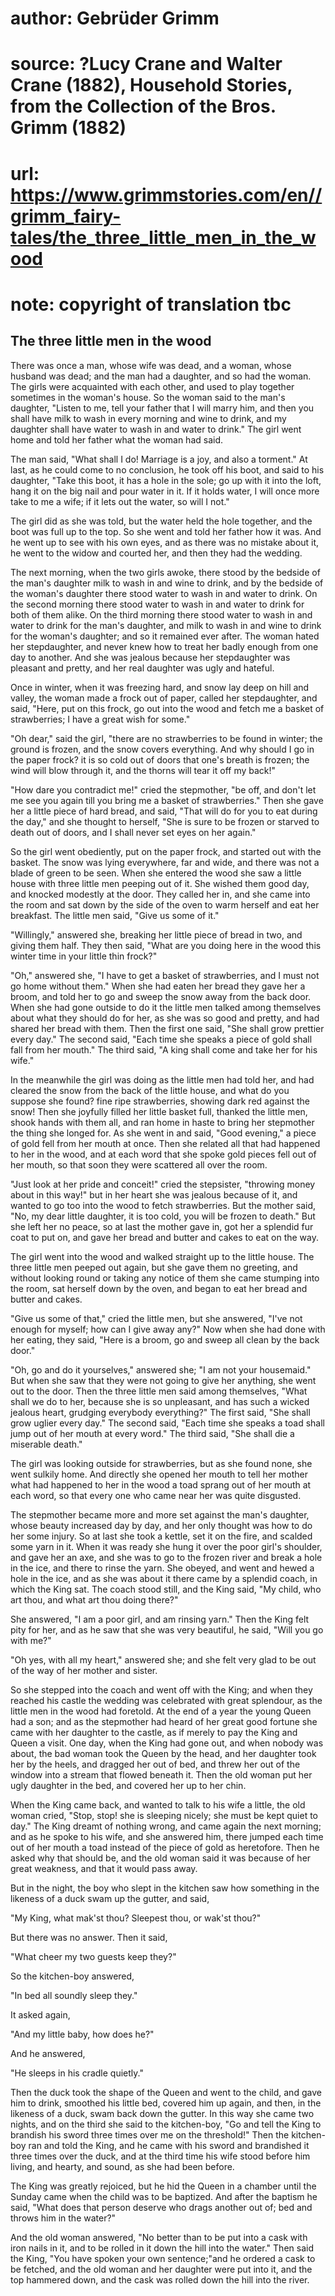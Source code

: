 # author: Gebrüder Grimm
# source: ?Lucy Crane and Walter Crane (1882), Household Stories, from the Collection of the Bros. Grimm (1882)
# url: https://www.grimmstories.com/en//grimm_fairy-tales/the_three_little_men_in_the_wood
# note: copyright of translation tbc

## The three little men in the wood 

There was once a man, whose wife was dead, and a woman, whose husband
was dead; and the man had a daughter, and so had the woman. The girls
were acquainted with each other, and used to play together sometimes in
the woman's house. So the woman said to the man's daughter, "Listen
to me, tell your father that I will marry him, and then you shall have
milk to wash in every morning and wine to drink, and my daughter shall
have water to wash in and water to drink." The girl went home and told
her father what the woman had said.

The man said, "What shall I do! Marriage is a joy, and also a
torment." At last, as he could come to no conclusion, he took off his
boot, and said to his daughter, "Take this boot, it has a hole in the
sole; go up with it into the loft, hang it on the big nail and pour
water in it. If it holds water, I will once more take to me a wife; if
it lets out the water, so will I not."

The girl did as she was told, but the water held the hole together, and
the boot was full up to the top. So she went and told her father how it
was. And he went up to see with his own eyes, and as there was no
mistake about it, he went to the widow and courted her, and then they
had the wedding.

The next morning, when the two girls awoke, there stood by the bedside
of the man's daughter milk to wash in and wine to drink, and by the
bedside of the woman's daughter there stood water to wash in and water
to drink. On the second morning there stood water to wash in and water
to drink for both of them alike. On the third morning there stood water
to wash in and water to drink for the man's daughter, and milk to wash
in and wine to drink for the woman's daughter; and so it remained ever
after. The woman hated her stepdaughter, and never knew how to treat her
badly enough from one day to another. And she was jealous because her
stepdaughter was pleasant and pretty, and her real daughter was ugly and
hateful.

Once in winter, when it was freezing hard, and snow lay deep on hill and
valley, the woman made a frock out of paper, called her stepdaughter,
and said, "Here, put on this frock, go out into the wood and fetch me a
basket of strawberries; I have a great wish for some."

"Oh dear," said the girl, "there are no strawberries to be found in
winter; the ground is frozen, and the snow covers everything. And why
should I go in the paper frock? it is so cold out of doors that one's
breath is frozen; the wind will blow through it, and the thorns will
tear it off my back!"

"How dare you contradict me!" cried the stepmother, "be off, and
don't let me see you again till you bring me a basket of
strawberries." Then she gave her a little piece of hard bread, and
said, "That will do for you to eat during the day," and she thought to
herself, "She is sure to be frozen or starved to death out of doors,
and I shall never set eyes on her again."

So the girl went obediently, put on the paper frock, and started out
with the basket. The snow was lying everywhere, far and wide, and there
was not a blade of green to be seen. When she entered the wood she saw a
little house with three little men peeping out of it. She wished them
good day, and knocked modestly at the door. They called her in, and she
came into the room and sat down by the side of the oven to warm herself
and eat her breakfast. The little men said, "Give us some of it."

"Willingly," answered she, breaking her little piece of bread in two,
and giving them half. They then said, "What are you doing here in the
wood this winter time in your little thin frock?"

"Oh," answered she, "I have to get a basket of strawberries, and I
must not go home without them." When she had eaten her bread they gave
her a broom, and told her to go and sweep the snow away from the back
door. When she had gone outside to do it the little men talked among
themselves about what they should do for her, as she was so good and
pretty, and had shared her bread with them. Then the first one said,
"She shall grow prettier every day." The second said, "Each time she
speaks a piece of gold shall fall from her mouth." The third said, "A
king shall come and take her for his wife."

In the meanwhile the girl was doing as the little men had told her, and
had cleared the snow from the back of the little house, and what do you
suppose she found? fine ripe strawberries, showing dark red against the
snow! Then she joyfully filled her little basket full, thanked the
little men, shook hands with them all, and ran home in haste to bring
her stepmother the thing she longed for. As she went in and said, "Good
evening," a piece of gold fell from her mouth at once. Then she related
all that had happened to her in the wood, and at each word that she
spoke gold pieces fell out of her mouth, so that soon they were
scattered all over the room.

"Just look at her pride and conceit!" cried the stepsister, "throwing
money about in this way!" but in her heart she was jealous because of
it, and wanted to go too into the wood to fetch strawberries. But the
mother said, "No, my dear little daughter, it is too cold, you will be
frozen to death." But she left her no peace, so at last the mother gave
in, got her a splendid fur coat to put on, and gave her bread and butter
and cakes to eat on the way.

The girl went into the wood and walked straight up to the little house.
The three little men peeped out again, but she gave them no greeting,
and without looking round or taking any notice of them she came stumping
into the room, sat herself down by the oven, and began to eat her bread
and butter and cakes.

"Give us some of that," cried the little men, but she answered,
"I've not enough for myself; how can I give away any?" Now when she
had done with her eating, they said, "Here is a broom, go and sweep all
clean by the back door."

"Oh, go and do it yourselves," answered she; "I am not your
housemaid." But when she saw that they were not going to give her
anything, she went out to the door. Then the three little men said among
themselves, "What shall we do to her, because she is so unpleasant, and
has such a wicked jealous heart, grudging everybody everything?" The
first said, "She shall grow uglier every day." The second said, "Each
time she speaks a toad shall jump out of her mouth at every word." The
third said, "She shall die a miserable death."

The girl was looking outside for strawberries, but as she found none,
she went sulkily home. And directly she opened her mouth to tell her
mother what had happened to her in the wood a toad sprang out of her
mouth at each word, so that every one who came near her was quite
disgusted.

The stepmother became more and more set against the man's daughter,
whose beauty increased day by day, and her only thought was how to do
her some injury. So at last she took a kettle, set it on the fire, and
scalded some yarn in it. When it was ready she hung it over the poor
girl's shoulder, and gave her an axe, and she was to go to the frozen
river and break a hole in the ice, and there to rinse the yarn. She
obeyed, and went and hewed a hole in the ice, and as she was about it
there came by a splendid coach, in which the King sat. The coach stood
still, and the King said, "My child, who art thou, and what art thou
doing there?"

She answered, "I am a poor girl, and am rinsing yarn." Then the King
felt pity for her, and as he saw that she was very beautiful, he said,
"Will you go with me?"

"Oh yes, with all my heart," answered she; and she felt very glad to
be out of the way of her mother and sister.

So she stepped into the coach and went off with the King; and when they
reached his castle the wedding was celebrated with great splendour, as
the little men in the wood had foretold.
At the end of a year the young Queen had a son; and as the stepmother
had heard of her great good fortune she came with her daughter to the
castle, as if merely to pay the King and Queen a visit. One day, when
the King had gone out, and when nobody was about, the bad woman took the
Queen by the head, and her daughter took her by the heels, and dragged
her out of bed, and threw her out of the window into a stream that
flowed beneath it. Then the old woman put her ugly daughter in the bed,
and covered her up to her chin.

When the King came back, and wanted to talk to his wife a little, the
old woman cried, "Stop, stop! she is sleeping nicely; she must be kept
quiet to day." The King dreamt of nothing wrong, and came again the
next morning; and as he spoke to his wife, and she answered him, there
jumped each time out of her mouth a toad instead of the piece of gold as
heretofore. Then he asked why that should be, and the old woman said it
was because of her great weakness, and that it would pass away.

But in the night, the boy who slept in the kitchen saw how something in
the likeness of a duck swam up the gutter, and said,

"My King, what mak'st thou?
Sleepest thou, or wak'st thou?"

But there was no answer. Then it said,

"What cheer my two guests keep they?"

So the kitchen-boy answered,

"In bed all soundly sleep they."

It asked again,

"And my little baby, how does he?"

And he answered,

"He sleeps in his cradle quietly."

Then the duck took the shape of the Queen and went to the child, and
gave him to drink, smoothed his little bed, covered him up again, and
then, in the likeness of a duck, swam back down the gutter. In this way
she came two nights, and on the third she said to the kitchen-boy, "Go
and tell the King to brandish his sword three times over me on the
threshold!" Then the kitchen-boy ran and told the King, and he came
with his sword and brandished it three times over the duck, and at the
third time his wife stood before him living, and hearty, and sound, as
she had been before.

The King was greatly rejoiced, but he hid the Queen in a chamber until
the Sunday came when the child was to be baptized. And after the baptism
he said, "What does that person deserve who drags another out of; bed
and throws him in the water?"

And the old woman answered, "No better than to be put into a cask with
iron nails in it, and to be rolled in it down the hill into the water."
Then said the King, "You have spoken your own sentence;"and he ordered
a cask to be fetched, and the old woman and her daughter were put into
it, and the top hammered down, and the cask was rolled down the hill
into the river.
